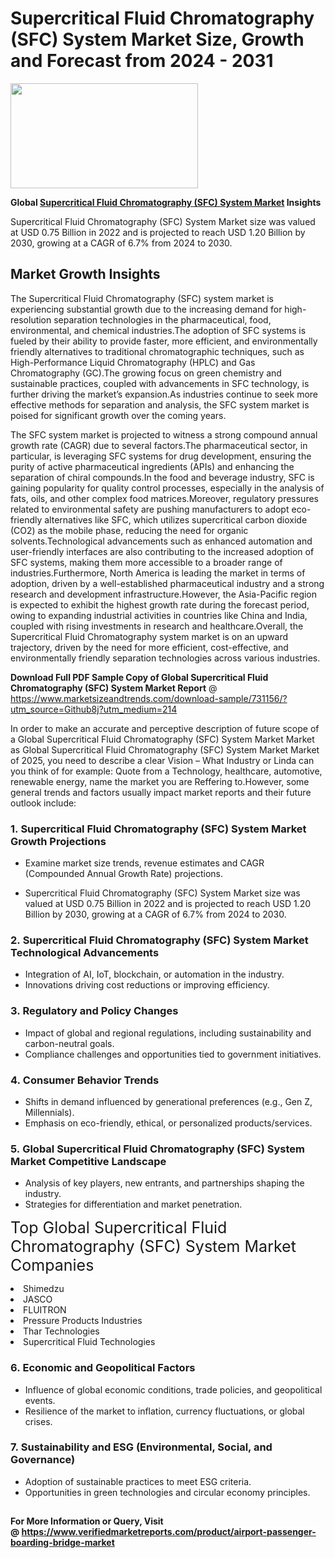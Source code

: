 <H1>Supercritical Fluid Chromatography (SFC) System Market Size, Growth and Forecast from 2024 - 2031</H1><img class="aligncenter size-medium wp-image-584254" src="https://thirdeyenews.in/wp-content/uploads/2024/09/Global-Market-Research-300x168.jpeg" alt="" width="300" height="168" /><p><strong>Global&nbsp;<a href="https://www.marketsizeandtrends.com/download-sample/731156/?utm_source=Github8j?utm_medium=214">Supercritical Fluid Chromatography (SFC) System Market</a> Insights</strong></p><p>Supercritical Fluid Chromatography (SFC) System Market size was valued at USD 0.75 Billion in 2022 and is projected to reach USD 1.20 Billion by 2030, growing at a CAGR of 6.7% from 2024 to 2030.</p><p><h2>Market Growth Insights</h2> <p>The Supercritical Fluid Chromatography (SFC) system market is experiencing substantial growth due to the increasing demand for high-resolution separation technologies in the pharmaceutical, food, environmental, and chemical industries.The adoption of SFC systems is fueled by their ability to provide faster, more efficient, and environmentally friendly alternatives to traditional chromatographic techniques, such as High-Performance Liquid Chromatography (HPLC) and Gas Chromatography (GC).The growing focus on green chemistry and sustainable practices, coupled with advancements in SFC technology, is further driving the market’s expansion.As industries continue to seek more effective methods for separation and analysis, the SFC system market is poised for significant growth over the coming years.</p> <p>The SFC system market is projected to witness a strong compound annual growth rate (CAGR) due to several factors.The pharmaceutical sector, in particular, is leveraging SFC systems for drug development, ensuring the purity of active pharmaceutical ingredients (APIs) and enhancing the separation of chiral compounds.In the food and beverage industry, SFC is gaining popularity for quality control processes, especially in the analysis of fats, oils, and other complex food matrices.Moreover, regulatory pressures related to environmental safety are pushing manufacturers to adopt eco-friendly alternatives like SFC, which utilizes supercritical carbon dioxide (CO2) as the mobile phase, reducing the need for organic solvents.Technological advancements such as enhanced automation and user-friendly interfaces are also contributing to the increased adoption of SFC systems, making them more accessible to a broader range of industries.Furthermore, North America is leading the market in terms of adoption, driven by a well-established pharmaceutical industry and a strong research and development infrastructure.However, the Asia-Pacific region is expected to exhibit the highest growth rate during the forecast period, owing to expanding industrial activities in countries like China and India, coupled with rising investments in research and healthcare.Overall, the Supercritical Fluid Chromatography system market is on an upward trajectory, driven by the need for more efficient, cost-effective, and environmentally friendly separation technologies across various industries.</p> <p><span class=""><strong>Download Full PDF Sample Copy of Global Supercritical Fluid Chromatography (SFC) System Market Report</strong> @ <a href="https://www.marketsizeandtrends.com/download-sample/731156/?utm_source=Github8j?utm_medium=214" target="_blank">https://www.marketsizeandtrends.com/download-sample/731156/?utm_source=Github8j?utm_medium=214</a></span></p><p>In order to make an accurate and perceptive description of future scope of a Global&nbsp;Supercritical Fluid Chromatography (SFC) System Market Market as Global&nbsp;Supercritical Fluid Chromatography (SFC) System Market Market of 2025, you need to describe a clear Vision &ndash; What Industry or Linda can you think of for example: Quote from a Technology, healthcare, automotive, renewable energy, name the market you are Reffering to.However, some general trends and factors usually impact market reports and their future outlook include:</p><h3>1.&nbsp;<strong>Supercritical Fluid Chromatography (SFC) System Market Growth Projections</strong></h3><ul><li>Examine market size trends, revenue estimates and CAGR (Compounded Annual Growth Rate) projections.</li><li><p>Supercritical Fluid Chromatography (SFC) System Market size was valued at USD 0.75 Billion in 2022 and is projected to reach USD 1.20 Billion by 2030, growing at a CAGR of 6.7% from 2024 to 2030.</p></li></ul><h3>2.&nbsp;<strong>Supercritical Fluid Chromatography (SFC) System Market Technological Advancements</strong></h3><ul><li>Integration of AI, IoT, blockchain, or automation in the industry.</li><li>Innovations driving cost reductions or improving efficiency.</li></ul><h3>3.&nbsp;<strong>Regulatory and Policy Changes</strong></h3><ul><li>Impact of global and regional regulations, including sustainability and carbon-neutral goals.</li><li>Compliance challenges and opportunities tied to government initiatives.</li></ul><h3>4.&nbsp;<strong>Consumer Behavior Trends</strong></h3><ul><li>Shifts in demand influenced by generational preferences (e.g., Gen Z, Millennials).</li><li>Emphasis on eco-friendly, ethical, or personalized products/services.</li></ul><h3>5.&nbsp;<strong>Global Supercritical Fluid Chromatography (SFC) System Market Competitive Landscape</strong></h3><ul><li>Analysis of key players, new entrants, and partnerships shaping the industry.</li><li>Strategies for differentiation and market penetration.</li></ul><p data-pm-slice="1 1 []"><span style="color: inherit; font-family: inherit; font-size: 25px;">Top Global Supercritical Fluid Chromatography (SFC) System Market Companies</span></p><div class="" data-test-id=""><p><li>Shimedzu</li><li> JASCO</li><li> FLUITRON</li><li> Pressure Products Industries</li><li> Thar Technologies</li><li> Supercritical Fluid Technologies</li></p></div><h3>6.&nbsp;<strong>Economic and Geopolitical Factors</strong></h3><ul><li>Influence of global economic conditions, trade policies, and geopolitical events.</li><li>Resilience of the market to inflation, currency fluctuations, or global crises.</li></ul><h3>7.&nbsp;<strong>Sustainability and ESG (Environmental, Social, and Governance)</strong></h3><ul><li>Adoption of sustainable practices to meet ESG criteria.</li><li>Opportunities in green technologies and circular economy principles.</li></ul><h2><strong style="font-size: 14px;">For More Information or Query, Visit @&nbsp;</strong><a style="background-color: #ffffff; font-size: 14px;" href="https://www.marketsizeandtrends.com/report/supercritical-fluid-chromatography-sfc-system-market/" target="_blank">https://www.verifiedmarketreports.com/product/airport-passenger-boarding-bridge-market</a></h2>